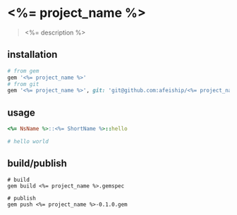 # <%= project_name %>
> <%= description %>

## installation
```rb
# from gem
gem '<%= project_name %>'
# from git
gem '<%= project_name %>', git: 'git@github.com:afeiship/<%= project_name %>.git'
```

## usage
```rb
<%= NsName %>::<%= ShortName %>::hello

# hello world
```

## build/publish
```shell
# build
gem build <%= project_name %>.gemspec

# publish
gem push <%= project_name %>-0.1.0.gem
```
